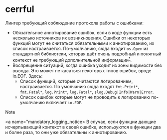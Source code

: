 # cerrful
Линтер требующий соблюдение протокола работы с ошибками:

- Обязательное аннотирование ошибок, если в коде функции есть несколько источников их возникновения. Ошибки от некоторых функций могут не считаться обязательными к аннотированию, их список настраивается. По-умолчанию, сюда входит `os.Open` из стандартной библиотеки, которая даёт очень подробный и понятный контекст не требующий дополнительной информации<sup>[*](#mandatory_logging_notice)</sup>. 
- Воспрещение ситуаций, когда ошибка уходит из зоны видимости без вывода. Это может не касаться некоторых типов ошибок, вроде io.EOF. Здесь:
  - Список функций, которые считаются логированием, настраивается. По умолчанию сюда входят `fmt.Print*`, `fmt.Fatal*`, `log.Print*`, `log.Fatal*`, `slog.Debug|Info|Warn|Error`.
  - Список ошибок которые могут не проводить к логированию по-умолчанию включает `io.EOF`.

> [!NOTE]
> <a name="mandatory_logging_notice>
> В случае, если функции дающие исчерпывающий контекст в своей ошибке, используются в функции два и более раза, то они уже обязательны к аннотированию.
